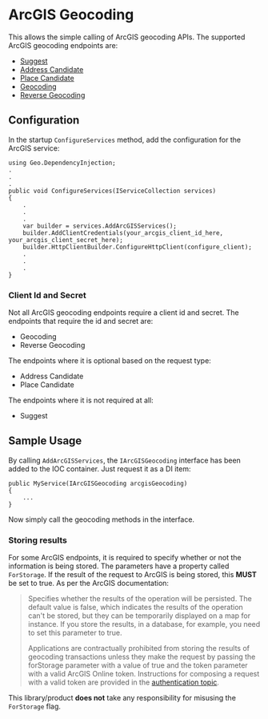 # ArcGIS Geocoding

This allows the simple calling of ArcGIS geocoding APIs. The supported ArcGIS geocoding endpoints are:
- [Suggest](https://developers.arcgis.com/rest/geocode/api-reference/geocoding-suggest.htm)
- [Address Candidate](https://developers.arcgis.com/labs/rest/search-for-an-address/)
- [Place Candidate](https://developers.arcgis.com/labs/rest/find-places/)
- [Geocoding](https://developers.arcgis.com/rest/geocode/api-reference/geocoding-geocode-addresses.htm)
- [Reverse Geocoding](https://developers.arcgis.com/rest/geocode/api-reference/geocoding-reverse-geocode.htm)

## Configuration

In the startup `ConfigureServices` method, add the configuration for the ArcGIS service:
```
using Geo.DependencyInjection;
.
.
.
public void ConfigureServices(IServiceCollection services)
{
    .
    .
    .
    var builder = services.AddArcGISServices();
    builder.AddClientCredentials(your_arcgis_client_id_here, your_arcgis_client_secret_here);
    builder.HttpClientBuilder.ConfigureHttpClient(configure_client);
    .
    .
    .
}
```

### Client Id and Secret

Not all ArcGIS geocoding endpoints require a client id and secret. The endpoints that require the id and secret are:

 - Geocoding
 - Reverse Geocoding

The endpoints where it is optional based on the request type:

 - Address Candidate
 - Place Candidate

The endpoints where it is not required at all:

 - Suggest

## Sample Usage

By calling `AddArcGISServices`, the `IArcGISGeocoding` interface has been added to the IOC container. Just request it as a DI item:
```
public MyService(IArcGISGeocoding arcgisGeocoding)
{
    ...
}
```

Now simply call the geocoding methods in the interface.

### Storing results

For some ArcGIS endpoints, it is required to specify whether or not the information is being stored. The parameters have a property called `ForStorage`. If the result of the request to ArcGIS is being stored, this **MUST** be set to true. As per the ArcGIS documentation:

> Specifies whether the results of the operation will be persisted. The default value is  false, which indicates the results of the operation can't be stored, but they can be temporarily displayed on a map for instance. If you store the results, in a database, for example, you need to set this parameter to  true.
> 
> Applications are contractually prohibited from storing the results of geocoding transactions unless they make the request by passing the  forStorage  parameter with a value of  true  and the  token  parameter with a valid ArcGIS Online token. Instructions for composing a request with a valid token are provided in the  [authentication topic](https://developers.arcgis.com/rest/geocode/api-reference/geocoding-authenticate-a-request.htm).

This library/product **does not** take any responsibility for misusing the `ForStorage` flag.
